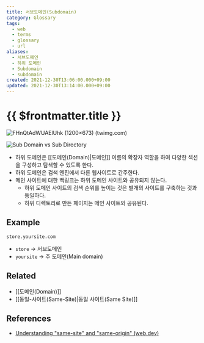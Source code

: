 ```yaml
---
title: 서브도메인(Subdomain)
category: Glossary
tags:
  - web
  - terms
  - glossary
  - url
aliases:
  - 서브도메인
  - 하위 도메인
  - Subdomain
  - subdomain
created: 2021-12-30T13:06:00.000+09:00
updated: 2021-12-30T13:14:00.000+09:00
---
```


# {{ $frontmatter.title }}

![FHnQtAdWUAElUhk (1200×673) (twimg.com)](https://pbs.twimg.com/media/FHnQtAdWUAElUhk?format=jpg&name=medium)

![Sub Domain vs Sub Directory](https://www.wpbeginner.com/wp-content/uploads/2019/12/Subdomain-vs-subdirectory-for-SEO-e1575318609299.jpg)

- 하위 도메인은 [[도메인(Domain)|도메인]] 이름의 확장자 역할을 하여 다양한 섹션을 구성하고 탐색할 수 있도록 한다.
- 하위 도메인은 검색 엔진에서 다른 웹사이트로 간주한다.
- 메인 사이트에 대한 백링크는 하위 도메인 사이트와 공유되지 않는다.
  - 하위 도메인 사이트의 검색 순위를 높이는 것은 별개의 사이트를 구축하는 것과 동일하다.
  - 하위 디렉토리로 만든 페이지는 메인 사이트와 공유된다.

## Example

```
store.yoursite.com
```

- `store` -> 서브도메인
- `yoursite` -> 주 도메인(Main domain)

## Related

- [[도메인(Domain)]]
- [[동일-사이트(Same-Site)|동일 사이트(Same Site)]]

## References

- [Understanding "same-site" and "same-origin" (web.dev)](https://web.dev/same-site-same-origin/)
